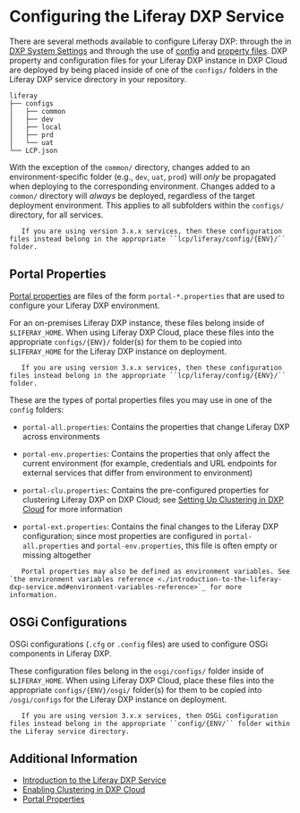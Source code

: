 # Configuring the Liferay DXP Service

There are several methods available to configure Liferay DXP: through the in [DXP System Settings](https://learn.liferay.com/dxp/7.x/en/system-administration/system-settings/system-settings.html) and through the use of [config](https://learn.liferay.com/dxp/7.x/en/system-administration/system-settings/using-configuration-files.html) and [property files](https://learn.liferay.com/dxp/7.x/en/installation-and-upgrades/reference/portal-properties.html).  DXP property and configuration files for your Liferay DXP instance in DXP Cloud are deployed by being placed inside of one of the `configs/` folders in the Liferay DXP service directory in your repository.

```
liferay
├── configs
│   ├── common
│   ├── dev
│   ├── local
│   ├── prd
│   └── uat
└── LCP.json
```

With the exception of the `common/` directory, changes added to an environment-specific folder (e.g., `dev`, `uat`, `prod`) will _only_ be propagated when deploying to the corresponding environment. Changes added to a `common/` directory will _always_ be deployed, regardless of the target deployment environment. This applies to all subfolders within the `configs/` directory, for all services.

```note::
   If you are using version 3.x.x services, then these configuration files instead belong in the appropriate ``lcp/liferay/config/{ENV}/`` folder.
```

## Portal Properties

[Portal properties](https://learn.liferay.com/dxp/7.x/en/installation-and-upgrades/reference/portal-properties.html) are files of the form `portal-*.properties` that are used to configure your Liferay DXP environment.

For an on-premises Liferay DXP instance, these files belong inside of `$LIFERAY_HOME`. When using Liferay DXP Cloud, place these files into the appropriate `configs/{ENV}/` folder(s) for them to be copied into `$LIFERAY_HOME` for the Liferay DXP instance on deployment.

```note::
   If you are using version 3.x.x services, then these configuration files instead belong in the appropriate ``lcp/liferay/config/{ENV}/`` folder.
```

These are the types of portal properties files you may use in one of the `config` folders:

* `portal-all.properties`: Contains the properties that change Liferay DXP across environments

* `portal-env.properties`: Contains the properties that only affect the current environment (for example, credentials and URL endpoints for external services that differ from environment to environment)

* `portal-clu.properties`: Contains the pre-configured properties for clustering Liferay DXP on DXP Cloud; see [Setting Up Clustering in DXP Cloud](./setting-up-clustering-in-dxp-cloud.md) for more information

* `portal-ext.properties`: Contains the final changes to the Liferay DXP configuration; since most properties are configured in `portal-all.properties` and `portal-env.properties`, this file is often empty or missing altogether

```note::
   Portal properties may also be defined as environment variables. See `the environment variables reference <./introduction-to-the-liferay-dxp-service.md#environment-variables-reference>`_ for more information.
```

## OSGi Configurations

OSGi configurations (`.cfg` or `.config` files) are used to configure OSGi components in Liferay DXP.

These configuration files belong in the `osgi/configs/` folder inside of `$LIFERAY_HOME`. When using Liferay DXP Cloud, place these files into the appropriate `configs/{ENV}/osgi/` folder(s) for them to be copied into `/osgi/configs` for the Liferay DXP instance on deployment.

```note::
   If you are using version 3.x.x services, then OSGi configuration files instead belong in the appropriate ``config/{ENV/`` folder within the Liferay service directory.
```

## Additional Information

* [Introduction to the Liferay DXP Service](./introduction-to-the-liferay-dxp-service.md)
* [Enabling Clustering in DXP Cloud](./setting-up-clustering-in-dxp-cloud.md)
* [Portal Properties](https://learn.liferay.com/dxp/7.x/en/installation-and-upgrades/reference/portal-properties.html)
